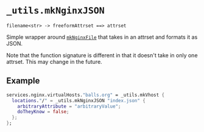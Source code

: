 # `_utils.mkNginxJSON`
`filename<str> -> freeformAttrset ==> attrset`

Simple wrapper around [`mkNginxFile`](./mkNginxFile.md) that takes in an attrset and formats it as JSON.

Note that the function signature is different in that it doesn't take in only one attrset.
This may change in the future.

## Example
```nix
services.nginx.virtualHosts."balls.org" = _utils.mkVhost {
  locations."/" = _utils.mkNginxJSON "index.json" {
    arbitraryAttribute = "arbitraryValue";
    doTheyKnow = false;
  };
};
```

<!-- TODO: check if Content-Type is correctly returned with this -->
